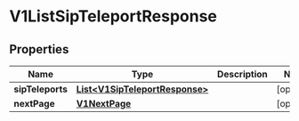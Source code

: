 

# V1ListSipTeleportResponse


## Properties

Name | Type | Description | Notes
------------ | ------------- | ------------- | -------------
**sipTeleports** | [**List&lt;V1SipTeleportResponse&gt;**](V1SipTeleportResponse.md) |  |  [optional]
**nextPage** | [**V1NextPage**](V1NextPage.md) |  |  [optional]



